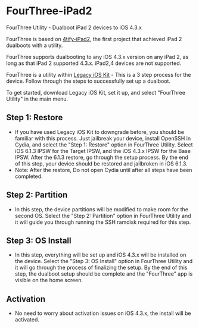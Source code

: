# FourThree-iPad2
FourThree Utility - Dualboot iPad 2 devices to iOS 4.3.x

FourThree is based on [4tify-iPad2](https://github.com/Zurac-Apps/4tify-iPad2), the first project that achieved iPad 2 dualboots with a utility.

FourThree supports dualbooting to any iOS 4.3.x version on any iPad 2, as long as that iPad 2 supported 4.3.x. iPad2,4 devices are not supported.

FourThree is a utility within [Legacy iOS Kit](https://github.com/LukeZGD/Legacy-iOS-Kit) - This is a 3 step process for the device. Follow through the steps to successfully set up a dualboot.

To get started, download Legacy iOS Kit, set it up, and select "FourThree Utility" in the main menu.

## Step 1: Restore

- If you have used Legacy iOS Kit to downgrade before, you should be familiar with this process. Just jailbreak your device, install OpenSSH in Cydia, and select the "Step 1: Restore" option in FourThree Utility. Select iOS 6.1.3 IPSW for the Target IPSW, and the iOS 4.3.x IPSW for the Base IPSW. After the 6.1.3 restore, go through the setup process. By the end of this step, your device should be restored and jailbroken in iOS 6.1.3.
- Note: After the restore, Do not open Cydia until after all steps have been completed.

## Step 2: Partition

- In this step, the device partitions will be modified to make room for the second OS. Select the "Step 2: Partition" option in FourThree Utility and it will guide you through running the SSH ramdisk required for this step.

## Step 3: OS Install

- In this step, everything will be set up and iOS 4.3.x will be installed on the device. Select the "Step 3: OS Install" option in FourThree Utility and it will go through the process of finalizing the setup. By the end of this step, the dualboot setup should be complete and the "FourThree" app is visible on the home screen.

## Activation

- No need to worry about activation issues on iOS 4.3.x, the install will be activated.
